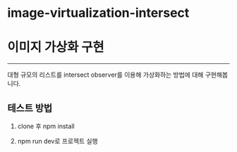 # image-virtualization-intersect

# 이미지 가상화 구현

---

대형 규모의 리스트를 intersect observer를 이용해 가상화하는 방법에 대해 구현해봅니다.

## 테스트 방법

1. clone 후 npm install

2. npm run dev로 프로젝트 실행

